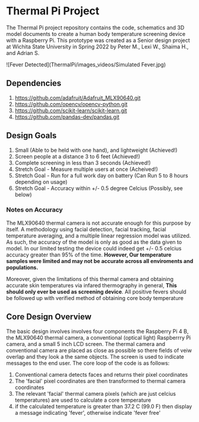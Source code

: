 # Thermal Pi Project
The Thermal Pi project repository contains the code, schematics and 3D model documents to create a human body temperature screening device with a Raspberry Pi.
This prototype was created as a Senior design project at Wichita State University in Spring 2022 by Peter M., Lexi W., Shaima H., and Adrian S.

![Fever Detected](ThermalPi/images_videos/Simulated Fever.jpg)

## Dependencies

1) https://github.com/adafruit/Adafruit_MLX90640.git
2) https://github.com/opencv/opencv-python.git
3) https://github.com/scikit-learn/scikit-learn.git
4) https://github.com/pandas-dev/pandas.git

## Design Goals

1) Small (Able to be held with one hand), and lightweight (Achieved!)
2) Screen people at a distance 3 to 6 feet (Achieved!)
3) Complete screening in less than 3 seconds (Achieved!)
4) Stretch Goal - Measure multiple users at once (Acheived!)
5) Stretch Goal - Run for a full work day on battery (Can Run 5 to 8 hours depending on usage)
6) Stretch Goal - Accuracy within +/- 0.5 degree Celcius (Possibly, see below)

### Notes on Accuracy
The MLX90640 thermal camera is not accurate enough for this purpose by itself. A methodology using facial detection, facial tracking, facial temperature averaging, and a multiple linear regression model was utilized. As such, the accuracy of the model is only as good as the data given to model. In our limited testing the device could indeed get +/- 0.5 celcius accuracy greater than 95% of the time. **However, Our temperature samples were limited and may not be accurate across all enviroments and populations.**

Moreover, given the limitations of this thermal camera and obtaining accurate skin temperatures via infared thermography in general, **This should only ever be used as screening device**. All positive fevers should be followed up with verified method of obtaining core body temperature

## Core Design Overview
The basic design involves involves four components the Raspberry Pi 4 B, the MLX90640 thermal camera, a conventional (optical light) Raspberrry Pi camera, and a small 5 inch LCD screen. The thermal camera and conventional camera are placed as close as possible so there fields of veiw overlap and they look a the same objects. The screen is used to indicate messages to the end user. The core loop of the code is as follows:

1) Conventional camera detects faces and returns their pixel coordinates
2) The 'facial' pixel coordinates are then transformed to thermal camera coordinates
3) The relevant 'facial' thermal camera pixels (which are just celcius temperatures) are used to calculate a core temperature
4) if the calculated temperature is greater than 37.2 C (99.0 F) then display a message indicating 'fever', otherwise indicate 'fever free'




